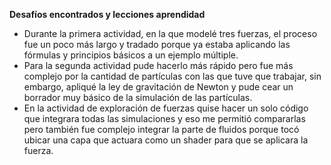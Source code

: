 **Desafíos encontrados y lecciones aprendidad**

* Durante la primera actividad, en la que modelé tres fuerzas, el proceso fue un poco más largo y tradado porque ya estaba aplicando las fórmulas y principios básicos a un ejemplo múltiple.
* Para la segunda actividad pude hacerlo más rápido pero fue más complejo por la cantidad de partículas con las que tuve que trabajar, sin embargo, apliqué la ley de gravitación de Newton y pude cear un borrador muy básico de la simulación de las partículas.
* En la actividad de exploración de fuerzas quise hacer un solo código que integrara todas las simulaciones y eso me permitió compararlas pero también fue complejo integrar la parte de fluidos porque tocó ubicar una capa que actuara como un shader para que se aplicara la fuerza.
